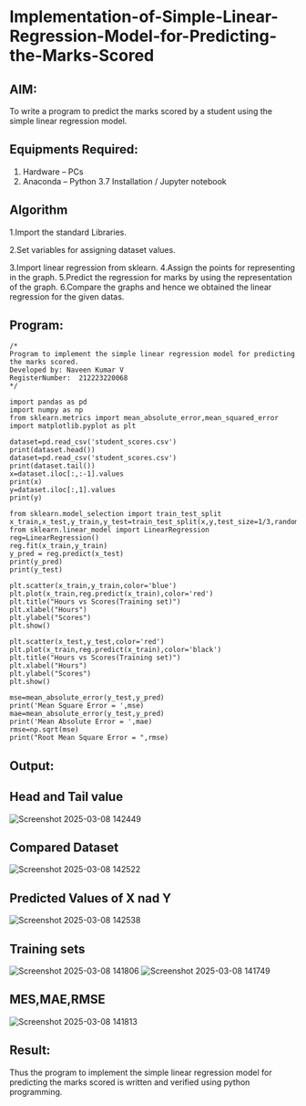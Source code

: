 # Implementation-of-Simple-Linear-Regression-Model-for-Predicting-the-Marks-Scored

## AIM:
To write a program to predict the marks scored by a student using the simple linear regression model.

## Equipments Required:
1. Hardware – PCs
2. Anaconda – Python 3.7 Installation / Jupyter notebook

## Algorithm
1.Import the standard Libraries.

2.Set variables for assigning dataset values.

3.Import linear regression from sklearn.
4.Assign the points for representing in the graph.
5.Predict the regression for marks by using the representation of the graph.
6.Compare the graphs and hence we obtained the linear regression for the given datas.

## Program:
```
/*
Program to implement the simple linear regression model for predicting the marks scored.
Developed by: Naveen Kumar V
RegisterNumber:  212223220068
*/
```
```
import pandas as pd
import numpy as np
from sklearn.metrics import mean_absolute_error,mean_squared_error
import matplotlib.pyplot as plt

dataset=pd.read_csv('student_scores.csv')
print(dataset.head())
dataset=pd.read_csv('student_scores.csv')
print(dataset.tail())
x=dataset.iloc[:,:-1].values
print(x)
y=dataset.iloc[:,1].values
print(y)

from sklearn.model_selection import train_test_split
x_train,x_test,y_train,y_test=train_test_split(x,y,test_size=1/3,random_state=0)
from sklearn.linear_model import LinearRegression
reg=LinearRegression()
reg.fit(x_train,y_train)
y_pred = reg.predict(x_test)
print(y_pred)
print(y_test)

plt.scatter(x_train,y_train,color='blue')
plt.plot(x_train,reg.predict(x_train),color='red')
plt.title("Hours vs Scores(Training set)")
plt.xlabel("Hours")
plt.ylabel("Scores")
plt.show()

plt.scatter(x_test,y_test,color='red')
plt.plot(x_train,reg.predict(x_train),color='black')
plt.title("Hours vs Scores(Training set)")
plt.xlabel("Hours")
plt.ylabel("Scores")
plt.show()

mse=mean_absolute_error(y_test,y_pred)
print('Mean Square Error = ',mse)
mae=mean_absolute_error(y_test,y_pred)
print('Mean Absolute Error = ',mae)
rmse=np.sqrt(mse)
print("Root Mean Square Error = ",rmse)

```

## Output:

## Head and Tail value
![Screenshot 2025-03-08 142449](https://github.com/user-attachments/assets/c6d995fc-35ec-4c11-8363-d897261c6d0b)
## Compared Dataset
![Screenshot 2025-03-08 142522](https://github.com/user-attachments/assets/be04fe5e-7779-4c14-8010-f30d1d9a11cf)
## Predicted Values of X nad Y
![Screenshot 2025-03-08 142538](https://github.com/user-attachments/assets/399555ad-475b-40ed-bdf2-655eafb3d236)
## Training sets
![Screenshot 2025-03-08 141806](https://github.com/user-attachments/assets/002dc987-d4ba-45f0-9a7a-41413d84d2ee)
![Screenshot 2025-03-08 141749](https://github.com/user-attachments/assets/5541eb13-54a8-4fba-aeb2-0367f2c42c79)
## MES,MAE,RMSE
![Screenshot 2025-03-08 141813](https://github.com/user-attachments/assets/19cfb52d-7e1c-4317-bc7e-43dcf5ac5109)

## Result:
Thus the program to implement the simple linear regression model for predicting the marks scored is written and verified using python programming.
